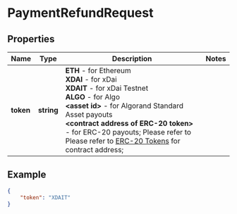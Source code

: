 # PaymentRefundRequest

## Properties
Name | Type | Description | Notes
------------ | ------------- | ------------- | -------------
**token** | **string** | <b>ETH</b> - for Ethereum  <br/> <b>XDAI</b> - for xDai <br/> <b>XDAIT</b> - for xDai Testnet <br/> <b>ALGO</b> - for Algo <br/> <b>&lt;asset id&gt;</b> - for Algorand Standard Asset payouts <br/> <b> &lt;contract address of ERC-20 token&gt;</b> - for ERC-20 payouts; Please refer to Please refer to [ERC-20 Tokens](https://pay.bleumi.com/docs/#erc-20) for contract address;  | 

## Example

```json
{
    "token": "XDAIT"
}
```